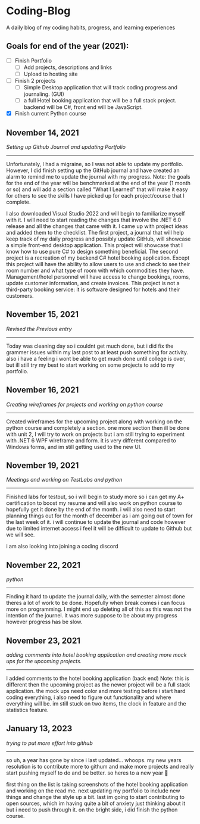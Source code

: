 # Coding-Blog
  A daily blog of my coding habits, progress, and learning experiences

## Goals for end of the year (2021):
 - [ ] Finish Portfolio
     - [ ] Add projects, descriptions and links 
     - [ ] Upload to hosting site
 - [ ] Finish 2 projects
     - [ ] Simple Desktop application that will track coding progress and journaling. (GUI)
     - [ ] a full Hotel booking application that will be a full stack project. backend will be C#, front end will be JavaScript. 
 - [X] Finish current Python course
  
## November 14, 2021
*Setting up Github Journal and updating Portfolio*

<hr>

Unfortunately, I had a migraine, so I was not able to update my portfolio. However, I did finish setting up the GitHub journal and have created an alarm to remind me to update the journal with my progress. Note: the goals for the end of the year will be benchmarked at the end of the year (1 month or so) and will add a section called "What I Learned" that will make it easy for others to see the skills I have picked up for each project/course that I complete.


I also downloaded Visual Studio 2022 and will begin to familiarize myself with it. I will need to start reading the changes that involve the .NET 6.0 release and all the changes that came with it. I came up with project ideas and added them to the checklist. The first project, a journal that will help keep track of my daily progress and possibly update GitHub, will showcase a simple front-end desktop application. This project will showcase that I know how to use pure C# to design something beneficial. The second project is a recreation of my backend C# hotel booking application. Except this project will have the ability to allow users to use and check to see their room number and what type of room with which commodities they have. Management/hotel personnel will have access to change bookings, rooms, update customer information, and create invoices. This project is not a third-party booking service: it is software designed for hotels and their customers. 
 
 ## November 15, 2021
*Revised the Previous entry*

<hr>

Today was cleaning day so i couldnt get much done, but i did fix the grammer issues within my last post to at least push something for activity. also i have a feeling i wont be able to get much done until college is over, but ill still try my best to start working on some projects to add to my portfolio. 
  
## November 16, 2021
*Creating wireframes for projects and working on python course*

<hr>

Created wireframes for the upcoming project along with working on the python course and completely a section. one more section then ill be done with unit 2, I will try to work on projects but i am still trying to experiment with .NET 6 WPF wireframe and form. it is very different compared to Windows forms, and im still getting used to the new UI. 

## November 19, 2021
*Meetings and working on TestLabs and python*

<hr>

Finished labs for testout, so i will begin to study more so i can get my A+ certification to boost my resume and will also work on python course to hopefully get it done by the end of the month. i will also need to start planning things out for the month of december as i am going out of town for the last week of it. i will continue to update the journal and code however due to limited internet access i feel it will be difficult to update to Github but we will see.

i am also looking into joining a coding discord

## November 22, 2021
*python*

<hr>

Finding it hard to update the journal daily, with the semester almost done theres a lot of work to be done. Hopefully when break comes i can focus more on programming. I might end up deleting all of this as this was not the intention of the journel. it was more suppose to be about my progress however progress has be slow.

## November 23, 2021
*adding comments into hotel booking application and creating more mock ups for the upcoming projects.*

<hr>

I added comments to the hotel booking application (back end) Note: this is different then the upcoming project as the newer project will be a full stack application. the mock ups need color and more testing before i start hard coding everything, i also need to figure out functionality and where everything will be. im still stuck on two items, the clock in feature and the statistics feature.

## January 13, 2023
*trying to put more effort into github*

<hr>

so uh, a year has gone by since i last updated... whoops. my new years resolution is to contribute more to githum and make more projects and really start pushing myself to do and be better. so heres to a new year :beers:

first thing on the list is taking screenshots of the hotel booking application and working on the read me. next updating my portfolio to include new things and change the style up a bit. last im going to start contributing to open sources, which im having quite a bit of anxiety just thinking about it but i need to push through it. on the bright side, i did finish the python course.  

